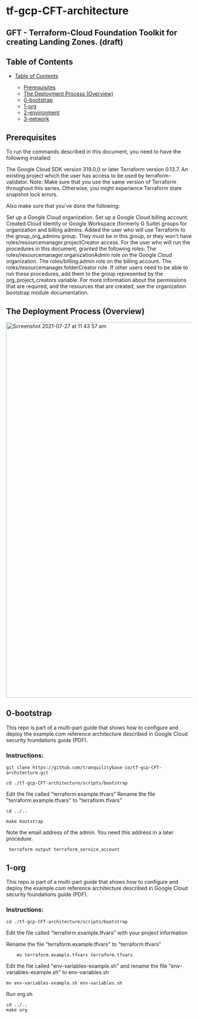 # tf-gcp-CFT-architecture

##  GFT - Terraform-Cloud Foundation Toolkit for creating Landing Zones. (draft)

## Table of Contents

* [Table of Contents](#table-of-contents)

     * [Prerequisites](#prerequisites)
     * [The Deployment Process (Overview)](#the-deployment-process-overview)
     * [0-bootstrap](#0-bootstrap)
     * [1-org](#1-org)
     * [2-environment](#2-environment)
     * [3-network](#3-network)
         
 

## Prerequisites
  
  To run the commands described in this document, you need to have the following installed:
  
  The Google Cloud SDK version 319.0.0 or later
  Terraform version 0.13.7.
  An existing project which the user has access to be used by terraform-validator.
      Note: Make sure that you use the same version of Terraform throughout this series. Otherwise, you might experience Terraform state snapshot lock errors.

   Also make sure that you've done the following:

   Set up a Google Cloud organization.
   Set up a Google Cloud billing account.
   Created Cloud Identity or Google Workspace (formerly G Suite) groups for organization and billing admins.
   Added the user who will use Terraform to the group_org_admins group. They must be in this group, or they won't have roles/resourcemanager.projectCreator access.
   For the user who will run the procedures in this document, granted the following roles:
   The roles/resourcemanager.organizationAdmin role on the Google Cloud organization.
   The roles/billing.admin role on the billing account.
   The roles/resourcemanager.folderCreator role.
   If other users need to be able to run these procedures, add them to the group represented by the org_project_creators variable. For more information about the permissions that are required, and the resources that          are created, see the organization bootstrap module documentation.

## The Deployment Process (Overview)

<img width="1018" alt="Screenshot 2021-07-27 at 11 43 57 am" src="https://user-images.githubusercontent.com/80045831/127141366-262007ca-c4a6-48c5-a0bc-b89bdeb694a8.png">


## 0-bootstrap
This repo is part of a multi-part guide that shows how to configure and deploy the example.com reference architecture described in Google Cloud security foundations guide (PDF). 

### Instructions: 

	git clone https://github.com/tranquilitybase-io/tf-gcp-CFT-architecture.git
	
	cd ./tf-gcp-CFT-architecture/scripts/bootstrap
	
Edit the file called "terraform.example.tfvars"	
Rename the file "terraform.example.tfvars" to "terraform.tfvars"

	cd ../..
	
	make bootstrap

Note the email address of the admin. You need this address in a later procedure.

	 terraform output terraform_service_account

## 1-org
This repo is part of a multi-part guide that shows how to configure and deploy the example.com reference architecture described in Google Cloud security foundations guide (PDF). 

### Instructions: 

	cd ./tf-gcp-CFT-architecture/scripts/bootstrap
	
Edit the file called "terraform.example.tfvars"	 with your project information

Rename the file "terraform.example.tfvars" to "terraform.tfvars"

    	mv terraform.example.tfvars terraform.tfvars

Edit the file called "env-variables-example.sh" and rename the file "env-variables-example.sh" to env-variables.sh

   	mv env-variables-example.sh env-variables.sh
	
Run org.sh

	cd ../..
	make org


